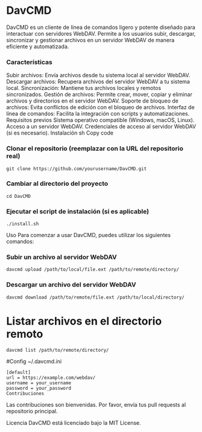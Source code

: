 # DavCMD

DavCMD es un cliente de línea de comandos ligero y potente diseñado para interactuar con servidores WebDAV. Permite a los usuarios subir, descargar, sincronizar y gestionar archivos en un servidor WebDAV de manera eficiente y automatizada.

### Características

Subir archivos: Envía archivos desde tu sistema local al servidor WebDAV.
Descargar archivos: Recupera archivos del servidor WebDAV a tu sistema local.
Sincronización: Mantiene tus archivos locales y remotos sincronizados.
Gestión de archivos: Permite crear, mover, copiar y eliminar archivos y directorios en el servidor WebDAV.
Soporte de bloqueo de archivos: Evita conflictos de edición con el bloqueo de archivos.
Interfaz de línea de comandos: Facilita la integración con scripts y automatizaciones.
Requisitos previos
Sistema operativo compatible (Windows, macOS, Linux).
Acceso a un servidor WebDAV.
Credenciales de acceso al servidor WebDAV (si es necesario).
Instalación
sh
Copy code

### Clonar el repositorio (reemplazar con la URL del repositorio real)
```
git clone https://github.com/yourusername/DavCMD.git
```

### Cambiar al directorio del proyecto
```
cd DavCMD
```

### Ejecutar el script de instalación (si es aplicable)
```
./install.sh
```

Uso
Para comenzar a usar DavCMD, puedes utilizar los siguientes comandos:

### Subir un archivo al servidor WebDAV
```
davcmd upload /path/to/local/file.ext /path/to/remote/directory/
```

### Descargar un archivo del servidor WebDAV
```
davcmd download /path/to/remote/file.ext /path/to/local/directory/
```

# Listar archivos en el directorio remoto
```
davcmd list /path/to/remote/directory/
```

#Config ~/.davcmd.ini
```
[default]
url = https://example.com/webdav/
username = your_username
password = your_password
Contribuciones

```

Las contribuciones son bienvenidas. Por favor, envía tus pull requests al repositorio principal.

Licencia
DavCMD está licenciado bajo la MIT License.
